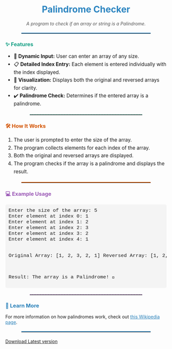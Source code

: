 <h1 style="text-align: center; color: #2E86C1;">Palindrome Checker</h1>
<p style="text-align: center; font-style: italic; color: #555;">A program to check if an array or string is a Palindrome.</p>

<hr style="border: none; border-top: 2px solid #2E86C1; width: 80%; margin: 20px auto;">

<h3 style="color: #16A085;">✨ Features</h3>
<ul style="font-size: 1.1em; line-height: 1.6;">
    <li>🌟 <b>Dynamic Input:</b> User can enter an array of any size.</li>
    <li>📋 <b>Detailed Index Entry:</b> Each element is entered individually with the index displayed.</li>
    <li>🔄 <b>Visualization:</b> Displays both the original and reversed arrays for clarity.</li>
    <li>✔️ <b>Palindrome Check:</b> Determines if the entered array is a palindrome.</li>
</ul>

<hr style="border: none; border-top: 1px dashed #16A085; width: 70%; margin: 20px auto;">

<h3 style="color: #D35400;">🛠️ How It Works</h3>
<ol style="font-size: 1.1em; line-height: 1.6;">
    <li>The user is prompted to enter the size of the array.</li>
    <li>The program collects elements for each index of the array.</li>
    <li>Both the original and reversed arrays are displayed.</li>
    <li>The program checks if the array is a palindrome and displays the result.</li>
</ol>

<hr style="border: none; border-top: 2px solid #D35400; width: 80%; margin: 20px auto;">

<h3 style="color: #9B59B6;">💻 Example Usage</h3>
<pre style="background-color: #f4f4f4; padding: 10px; border-radius: 5px; font-family: 'Courier New', Courier, monospace; font-size: 1.1em;">
Enter the size of the array: 5
Enter element at index 0: 1
Enter element at index 1: 2
Enter element at index 2: 3
Enter element at index 3: 2
Enter element at index 4: 1

Original Array: [1, 2, 3, 2, 1]
Reversed Array: [1, 2, 3, 2, 1]

Result: The array is a Palindrome! 🎉
</pre>

<hr style="border: none; border-top: 1px dashed #9B59B6; width: 70%; margin: 20px auto;">

<h3 style="color: #2980B9;">📖 Learn More</h3>
<p>For more information on how palindromes work, check out <a href="https://en.wikipedia.org/wiki/Palindrome" target="_blank" style="color: #2980B9;">this Wikipedia page</a>.</p>

<hr style="border: none; border-top: 2px solid #2980B9; width: 80%; margin: 20px auto;">

<a href="https://github.com/AmanKumar9958/PalindromeChecker/releases/tag/v0.1" target="_blank">Download Latest version</a>
